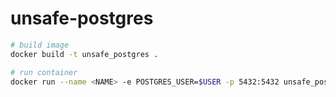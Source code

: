 unsafe-postgres
===============

```bash
# build image
docker build -t unsafe_postgres .

# run container
docker run --name <NAME> -e POSTGRES_USER=$USER -p 5432:5432 unsafe_postgres
```
